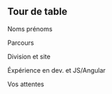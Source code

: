 ## Tour de table

Noms prénoms

Parcours

Division et site

Éxpérience en dev. et JS/Angular

Vos attentes
